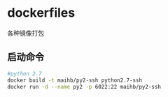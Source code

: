# dockerfiles
各种镜像打包

## 启动命令

```sh
#python 2.7
docker build -t maihb/py2-ssh python2.7-ssh
docker run -d --name py2 -p 6022:22 maihb/py2-ssh
```
